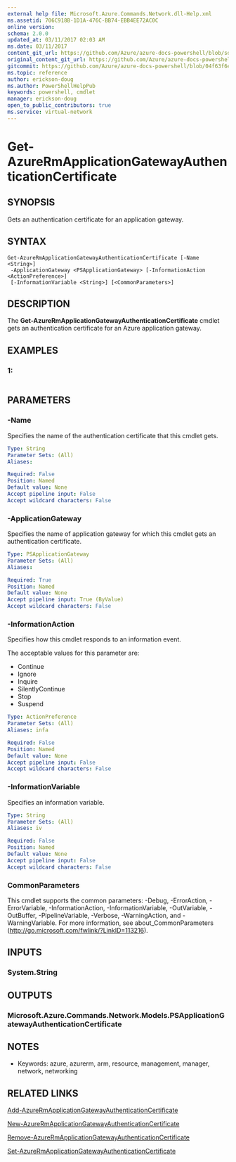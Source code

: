 ```yaml
---
external help file: Microsoft.Azure.Commands.Network.dll-Help.xml
ms.assetid: 706C918B-1D1A-476C-BB74-EBB4EE72AC0C
online version:
schema: 2.0.0
updated_at: 03/11/2017 02:03 AM
ms.date: 03/11/2017
content_git_url: https://github.com/Azure/azure-docs-powershell/blob/sdw-version-test/azureps-cmdlets-docs/ResourceManager/AzureRM.Network/v3.6.0/Get-AzureRmApplicationGatewayAuthenticationCertificate.md
original_content_git_url: https://github.com/Azure/azure-docs-powershell/blob/sdw-version-test/azureps-cmdlets-docs/ResourceManager/AzureRM.Network/v3.6.0/Get-AzureRmApplicationGatewayAuthenticationCertificate.md
gitcommit: https://github.com/Azure/azure-docs-powershell/blob/04f63f6e685743ace2c57eb157574e34e8610b1c
ms.topic: reference
author: erickson-doug
ms.author: PowerShellHelpPub
keywords: powershell, cmdlet
manager: erickson-doug
open_to_public_contributors: true
ms.service: virtual-network
---
```


# Get-AzureRmApplicationGatewayAuthenticationCertificate

## SYNOPSIS
Gets an authentication certificate for an application gateway.

## SYNTAX

```
Get-AzureRmApplicationGatewayAuthenticationCertificate [-Name <String>]
 -ApplicationGateway <PSApplicationGateway> [-InformationAction <ActionPreference>]
 [-InformationVariable <String>] [<CommonParameters>]
```

## DESCRIPTION
The **Get-AzureRmApplicationGatewayAuthenticationCertificate** cmdlet gets an authentication certificate for an Azure application gateway.

## EXAMPLES

### 1:
```

```

## PARAMETERS

### -Name
Specifies the name of the authentication certificate that this cmdlet gets.

```yaml
Type: String
Parameter Sets: (All)
Aliases: 

Required: False
Position: Named
Default value: None
Accept pipeline input: False
Accept wildcard characters: False
```

### -ApplicationGateway
Specifies the name of application gateway for which this cmdlet gets an authentication certificate.

```yaml
Type: PSApplicationGateway
Parameter Sets: (All)
Aliases: 

Required: True
Position: Named
Default value: None
Accept pipeline input: True (ByValue)
Accept wildcard characters: False
```

### -InformationAction
Specifies how this cmdlet responds to an information event.

The acceptable values for this parameter are:

- Continue
- Ignore
- Inquire
- SilentlyContinue
- Stop
- Suspend

```yaml
Type: ActionPreference
Parameter Sets: (All)
Aliases: infa

Required: False
Position: Named
Default value: None
Accept pipeline input: False
Accept wildcard characters: False
```

### -InformationVariable
Specifies an information variable.

```yaml
Type: String
Parameter Sets: (All)
Aliases: iv

Required: False
Position: Named
Default value: None
Accept pipeline input: False
Accept wildcard characters: False
```

### CommonParameters
This cmdlet supports the common parameters: -Debug, -ErrorAction, -ErrorVariable, -InformationAction, -InformationVariable, -OutVariable, -OutBuffer, -PipelineVariable, -Verbose, -WarningAction, and -WarningVariable. For more information, see about_CommonParameters (http://go.microsoft.com/fwlink/?LinkID=113216).

## INPUTS

### System.String

## OUTPUTS

### Microsoft.Azure.Commands.Network.Models.PSApplicationGatewayAuthenticationCertificate

## NOTES
* Keywords: azure, azurerm, arm, resource, management, manager, network, networking

## RELATED LINKS

[Add-AzureRmApplicationGatewayAuthenticationCertificate](./Add-AzureRmApplicationGatewayAuthenticationCertificate.md)

[New-AzureRmApplicationGatewayAuthenticationCertificate](./New-AzureRmApplicationGatewayAuthenticationCertificate.md)

[Remove-AzureRmApplicationGatewayAuthenticationCertificate](./Remove-AzureRmApplicationGatewayAuthenticationCertificate.md)

[Set-AzureRmApplicationGatewayAuthenticationCertificate](./Set-AzureRmApplicationGatewayAuthenticationCertificate.md)


